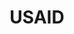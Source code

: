 ---
name: Brandon Pustejovsky
department: U.S. Agency for International Development
title: USAID
bio-image: environmental_protection_agency_seal.png
bio-image-alt-text: Environmental Protection Agency
---